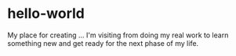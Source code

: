# hello-world
My place for creating ...
I'm visiting from doing my real work to learn something new and get ready for the next phase of my life.
